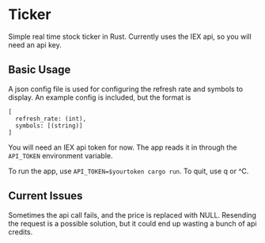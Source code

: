 # Ticker

Simple real time stock ticker in Rust. Currently uses the IEX api, so you will need an api key.

## Basic Usage

A json config file is used for configuring the refresh rate and symbols to display. 
An example config is included, but the format is
```
[
  refresh_rate: (int),
  symbols: [(string)]
]
```

You will need an IEX api token for now. The app reads it in through the `API_TOKEN` environment variable.

To run the app, use `API_TOKEN=$yourtoken cargo run`.
To quit, use q or ^C.

## Current Issues

Sometimes the api call fails, and the price is replaced with NULL. Resending the request is a possible solution, but it could end up wasting a bunch of api credits.
